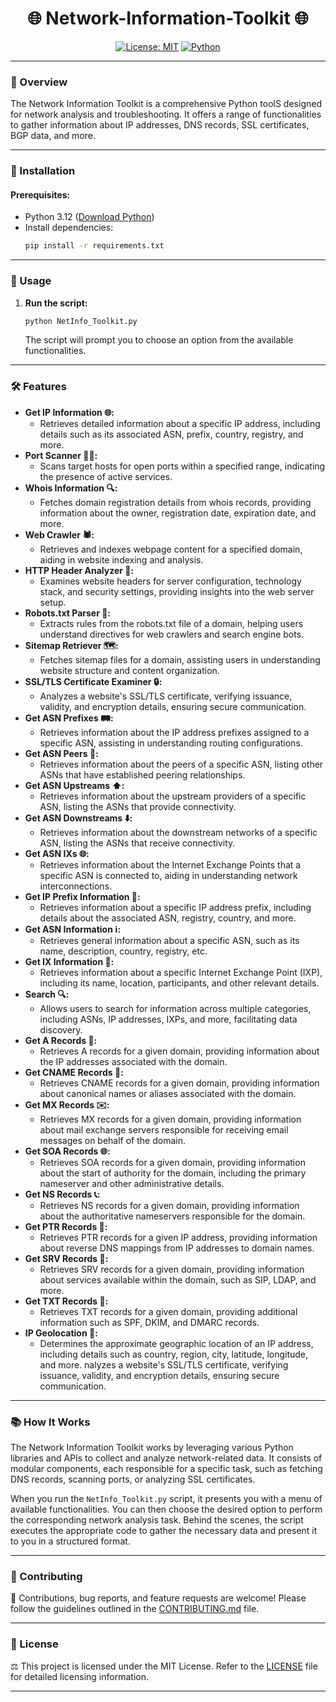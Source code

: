 <div align="center">

# 🌐 Network-Information-Toolkit 🌐

[![License: MIT](https://img.shields.io/badge/License-MIT-yellow.svg)](https://opensource.org/licenses/MIT)
[![Python](https://img.shields.io/badge/Python-3.6%2B-blue.svg)](https://www.python.org/downloads/)

</div>

<div align="center">
</div>


---

### 🌟 Overview

The Network Information Toolkit is a comprehensive Python toolS designed for network analysis and troubleshooting. It offers a range of functionalities to gather information about IP addresses, DNS records, SSL certificates, BGP data, and more.

---

### 🚀 Installation

#### Prerequisites:

- Python  3.12 ([Download Python](https://www.python.org/))
- Install dependencies:
  ```bash
  pip install -r requirements.txt
  ```

---

### 🚀 Usage

1. **Run the script:**
   ```bash
   python NetInfo_Toolkit.py
   ```
   The script will prompt you to choose an option from the available functionalities.

---

### 🛠️ Features

- **Get IP Information 🌐:**
  - Retrieves detailed information about a specific IP address, including details such as its associated ASN, prefix, country, registry, and more.
- **Port Scanner 🕵️‍♂️:**
  - Scans target hosts for open ports within a specified range, indicating the presence of active services.
- **Whois Information 🔍:**
  - Fetches domain registration details from whois records, providing information about the owner, registration date, expiration date, and more.
- **Web Crawler 🕷️:**
  - Retrieves and indexes webpage content for a specified domain, aiding in website indexing and analysis.
- **HTTP Header Analyzer 📃:**
  - Examines website headers for server configuration, technology stack, and security settings, providing insights into the web server setup.
- **Robots.txt Parser 🤖:**
  - Extracts rules from the robots.txt file of a domain, helping users understand directives for web crawlers and search engine bots.
- **Sitemap Retriever 🗺️:**
  - Fetches sitemap files for a domain, assisting users in understanding website structure and content organization.
- **SSL/TLS Certificate Examiner 🔒:**
  - Analyzes a website's SSL/TLS certificate, verifying issuance, validity, and encryption details, ensuring secure communication.
- **Get ASN Prefixes 🛤️:**
  - Retrieves information about the IP address prefixes assigned to a specific ASN, assisting in understanding routing configurations.
- **Get ASN Peers 🤝:**
  - Retrieves information about the peers of a specific ASN, listing other ASNs that have established peering relationships.
- **Get ASN Upstreams ⬆️:**
  - Retrieves information about the upstream providers of a specific ASN, listing the ASNs that provide connectivity.
- **Get ASN Downstreams ⬇️:**
  - Retrieves information about the downstream networks of a specific ASN, listing the ASNs that receive connectivity.
- **Get ASN IXs 🌐:**
  - Retrieves information about the Internet Exchange Points that a specific ASN is connected to, aiding in understanding network interconnections.
- **Get IP Prefix Information 📶:**
  - Retrieves information about a specific IP address prefix, including details about the associated ASN, registry, country, and more.
- **Get ASN Information ℹ️:**
  - Retrieves general information about a specific ASN, such as its name, description, country, registry, etc.
- **Get IX Information 🏢:**
  - Retrieves information about a specific Internet Exchange Point (IXP), including its name, location, participants, and other relevant details.
- **Search 🔍:**
  - Allows users to search for information across multiple categories, including ASNs, IP addresses, IXPs, and more, facilitating data discovery.
- **Get A Records 📝:**
  - Retrieves A records for a given domain, providing information about the IP addresses associated with the domain.
- **Get CNAME Records 📇:**
  - Retrieves CNAME records for a given domain, providing information about canonical names or aliases associated with the domain.
- **Get MX Records ✉️:**
  - Retrieves MX records for a given domain, providing information about mail exchange servers responsible for receiving email messages on behalf of the domain.
- **Get SOA Records 🌐:**
  - Retrieves SOA records for a given domain, providing information about the start of authority for the domain, including the primary nameserver and other administrative details.
- **Get NS Records 📞:**
  - Retrieves NS records for a given domain, providing information about the authoritative nameservers responsible for the domain.
- **Get PTR Records 🔀:**
  - Retrieves PTR records for a given IP address, providing information about reverse DNS mappings from IP addresses to domain names.
- **Get SRV Records 🔄:**
  - Retrieves SRV records for a given domain, providing information about services available within the domain, such as SIP, LDAP, and more.
- **Get TXT Records 📄:**
  - Retrieves TXT records for a given domain, providing additional information such as SPF, DKIM, and DMARC records.
- **IP Geolocation 📍:**
  - Determines the approximate geographic location of an IP address, including details such as country, region, city, latitude, longitude, and more.
    nalyzes a website's SSL/TLS certificate, verifying issuance, validity, and encryption details, ensuring secure communication.

---

### 📚 How It Works

The Network Information Toolkit works by leveraging various Python libraries and APIs to collect and analyze network-related data. It consists of modular components, each responsible for a specific task, such as fetching DNS records, scanning ports, or analyzing SSL certificates.

When you run the `NetInfo_Toolkit.py` script, it presents you with a menu of available functionalities. You can then choose the desired option to perform the corresponding network analysis task. Behind the scenes, the script executes the appropriate code to gather the necessary data and present it to you in a structured format.

---


### 🤝 Contributing

🌟 Contributions, bug reports, and feature requests are welcome! Please follow the guidelines outlined in the [CONTRIBUTING.md](CONTRIBUTING.md) file.

---

### 📜 License

⚖️ This project is licensed under the MIT License. Refer to the [LICENSE](LICENSE) file for detailed licensing information.

<div align="center">

---

</div>
